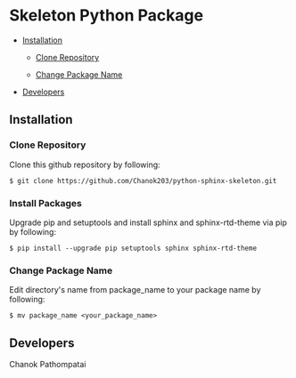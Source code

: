 # Skeleton Python Package

- [Installation](#Installation)

    - [Clone Repository](#Clone-Repository)

    - [Change Package Name](#Change-Package-Name)

- [Developers](#Developers) 

## Installation

### Clone Repository
Clone this github repository by following:
```
$ git clone https://github.com/Chanok203/python-sphinx-skeleton.git
```

### Install Packages
Upgrade pip and setuptools and install sphinx and sphinx-rtd-theme via pip by following:
```
$ pip install --upgrade pip setuptools sphinx sphinx-rtd-theme
```

### Change Package Name

Edit directory's name from package_name to your package name by following:
```
$ mv package_name <your_package_name>
```

## Developers

Chanok Pathompatai
